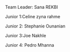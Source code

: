 Team Leader: Sana REKBI

Junior 1:Celine zyna rahme

Junior 2: Stephanie Ounanian

Junior 3:Joe Nakhle

Junior 4: Pedro Mhanna
